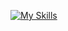 [![My Skills](https://skillicons.dev/icons?i=js,ts,bootstrap,tailwind,react,redux,next,vite,cs,net,docker)](https://skillicons.dev)
